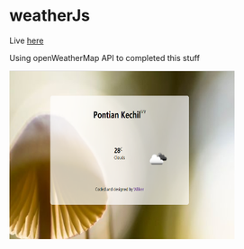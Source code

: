 # weatherJs

<p>Live <a href="https://codepen.io/yongyee-soh/pen/oVxKxM" target="_blank">here</a></p>


<p>Using openWeatherMap API to completed this stuff</p>
<img src="img/finished.png" width="400" height="300">
